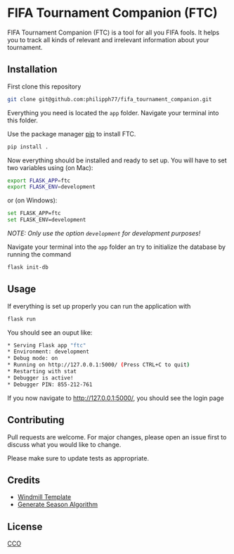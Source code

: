 # FIFA Tournament Companion (FTC)

FIFA Tournament Companion (FTC) is a tool for all you FIFA fools. It helps you to track all kinds of relevant and irrelevant information about your tournament.

## Installation

First clone this repository
```bash
git clone git@github.com:philipph77/fifa_tournament_companion.git
```

Everything you need is located the `app` folder. Navigate your terminal into this folder.

Use the package manager [pip](https://pip.pypa.io/en/stable/) to install FTC.

```bash
pip install .
```

Now everything should be installed and ready to set up. You will have to set two variables using (on Mac):
```bash
export FLASK_APP=ftc
export FLASK_ENV=development
```
or (on Windows):
```bash
set FLASK_APP=ftc
set FLASK_ENV=development
```
<i>NOTE: Only use the option `development` for development purposes!</i>

Navigate your terminal into the `app` folder an try to initialize the database by running the command
```bash
flask init-db
```

## Usage
If everything is set up properly you can run the application with

```bash
flask run
```

You should see an ouput like:
```bash
* Serving Flask app "ftc"
* Environment: development
* Debug mode: on
* Running on http://127.0.0.1:5000/ (Press CTRL+C to quit)
* Restarting with stat
* Debugger is active!
* Debugger PIN: 855-212-761
```

If you now navigate to http://127.0.0.1:5000/, you should see the login page

## Contributing
Pull requests are welcome. For major changes, please open an issue first to discuss what you would like to change.

Please make sure to update tests as appropriate.

## Credits
- [Windmill Template](https://github.com/estevanmaito/windmill-dashboard)
- [Generate Season Algorithm](https://gist.github.com/ih84ds/be485a92f334c293ce4f1c84bfba54c9)

## License
[CCO](https://choosealicense.com/licenses/cc0-1.0/)